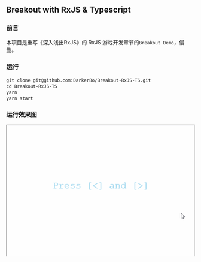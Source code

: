 ## Breakout with RxJS & Typescript

### 前言

本项目是重写《深入浅出RxJS》的 RxJS 游戏开发章节的`Breakout Demo`，侵删。



### 运行

~~~
git clone git@github.com:DarkerBo/Breakout-RxJS-TS.git
cd Breakout-RxJS-TS
yarn
yarn start
~~~



### 运行效果图

![Breakout](/screenshots/breakout.gif)